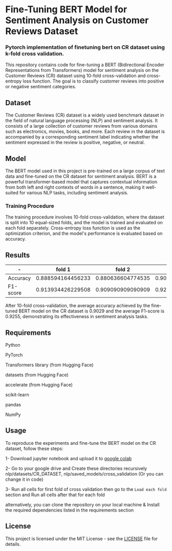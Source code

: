# Fine-Tuning BERT Model for Sentiment Analysis on Customer Reviews Dataset
### Pytorch implementation of finetuning bert on  CR dataset using k-fold cross validation.



This repository contains code for fine-tuning a BERT (Bidirectional Encoder Representations from Transformers) model for sentiment analysis on the Customer Reviews (CR) dataset using 10-fold cross-validation and cross-entropy loss function. The goal is to classify customer reviews into positive or negative sentiment categories.

## Dataset
The Customer Reviews (CR) dataset is a widely used benchmark dataset in the field of natural language processing (NLP) and sentiment analysis. It consists of a large collection of customer reviews from various domains such as electronics, movies, books, and more. Each review in the dataset is accompanied by a corresponding sentiment label indicating whether the sentiment expressed in the review is positive, negative, or neutral.

## Model
The BERT model used in this project is pre-trained on a large corpus of text data and fine-tuned on the CR dataset for sentiment analysis. BERT is a powerful transformer-based model that captures contextual information from both left and right contexts of words in a sentence, making it well-suited for various NLP tasks, including sentiment analysis.

### Training Procedure
The training procedure involves 10-fold cross-validation, where the dataset is split into 10 equal-sized folds, and the model is trained and evaluated on each fold separately. Cross-entropy loss function is used as the optimization criterion, and the model's performance is evaluated based on accuracy.

## Results

|  - | fold 1 | fold 2 | fold 3 | fold 4 | fold 5 | fold 6 | fold 7 | fold 8 | fold 9 | fold 10 |
|----------------------|-----------------|-----------------|-----------------|-----------------|-----------------|-----------------|-----------------|-----------------|-----------------|-----------------|
| Accuracy | 0.888594164456233 | 0.880636604774535 | 0.909090909090909 | 0.885941644562334 | 0.907161803713527 | 0.893899204244031 | 0.913419913419913 | 0.917771883289124| 0.891246684350132| 0.941644562334217 |
| F1-score | 0.913934426229508 | 0.909090909090909 | 0.925438596491228 | 0.914512922465208 | 0.927234927234927 | 0.913419913419913 | 0.947976878612716 | 0.933333333333333| 0.914760914760914| 0.955465587044534 | 




After 10-fold cross-validation, the average accuracy achieved by the fine-tuned BERT model on the CR dataset is 0.9029 and the average F1-score is 0.9255, demonstrating its effectiveness in sentiment analysis tasks.

## Requirements
Python 

PyTorch

Transformers library (from Hugging Face)

datasets (from Hugging Face)

accelerate (from Hugging Face)

scikit-learn

pandas

NumPy

## Usage
To reproduce the experiments and fine-tune the BERT model on the CR dataset, follow these steps:

1- Download jupyter notebook and upload it to [google colab](https://colab.research.google.com)

2- Go to your google drive and Create these directories recursively nlp/datasets/CR_DATASET, nlp/saved_models/cross_validation (Or you can change it in code)

3- Run all cells for first fold of cross validation then go to the ```Load each fold``` section and Run all cells after that for each fold

alternatively, you can clone the repository on your local machine & Install the required dependencies listed in the requirements section 




## License
This project is licensed under the MIT License - see the [LICENSE](https://github.com/Benyormin/fineTuneBert/blob/main/LICENSE) file for details.
